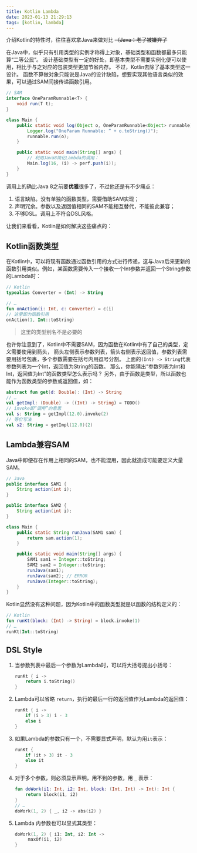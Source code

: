 ```yaml
---
title: Kotlin Lambda
date: 2023-01-13 21:29:13
tags: [kotlin, lambda]
---
```


介绍Kotlin的特性时，往往喜欢拿Java来做对比  ~~（Java：老了被嫌弃了~~

在Java中，似乎只有引用类型的实例才称得上对象，基础类型和函数都最多只能算“二等公民”。
设计基础类型有一定的好处，即基本类型不需要实例化便可以使用，相比于与之对应的包装类型更加节省内存。
不过，Kotlin去除了基本类型这一设计。
函数不算做对象只能说是Java的设计缺陷，想要实现其他语言类似的效果，可以通过SAM间接传递函数引用。

```java
// SAM
interface OneParamRunnable<T> {
    void run(T t);
}

class Main {
    public static void log(Object o, OneParamRunnable<Object> runnable) {
        Logger.log("OneParam Runnable: ” + o.toString()");
        runnable.run(o);
    }

    public static void main(String[] args) {
        // 利用Java8简化Lambda的调用：
        Main.log(16, (i) -> perf.push(i));
    }
}
```

调用上的确比Java 8之前要**优雅**很多了，不过他还是有不少痛点：

1. 语言缺陷。没有单独的函数类型，需要借助SAM实现；
2. 声明冗余。参数以及返回值相同的SAM不能相互替代，不能彼此兼容；
3. 不够DSL。调用上不符合DSL风格。

让我们来看看，Kotlin是如何解决这些痛点的：

## Kotlin函数类型

在Kotlin中，可以将现有函数通过函数引用的方式进行传递，这与Java后来更新的函数引用类似。例如，某函数需要传入一个接收一个Int参数并返回一个String参数的Lambda时：

```kotlin
// Kotlin
typealias Converter = (Int) -> String

// …
fun onAction(i: Int, c: Converter) = c(i)
// 这里即为函数引用
onAction(1, Int::toString)
```

> 这里的类型别名不是必要的

也许你注意到了，Kotlin中不需要SAM，因为函数在Kotlin中有了自己的类型，定义需要使用到箭头，
箭头左侧表示参数列表，箭头右侧表示返回值，参数列表需要用括号包裹，多个参数需要在括号内用逗号分割。
上面的`(Int) -> String`代表参数列表为一个Int，返回值为String的函数。 
那么，你能猜出“参数列表为Int和Int，返回值为Int”的函数类型怎么表示吗？
另外，由于函数是类型，所以函数也能作为函数类型的参数或返回值，如：

```kotlin
abstract fun get(d: Double): (Int) -> String
// …
val getImpl: (Double) -> ((Int) -> String) = TODO()
// invoke即“调用”的意思
val s: String = getImpl(12.0).invoke(2)
// 等价写法
val s2: String = getImpl(12.0)(2)
```

## Lambda兼容SAM

Java中即便存在作用上相同的SAM，也不能混用，因此就造成可能要定义大量SAM。

```java
// Java
public interface SAM1 {
    String action(int i);
}

public interface SAM2 {
    String action(int i);
}

class Main {
    public static String runJava(SAM1 sam) {
        return sam.action(1);
    }

    public static void main(String[] args) {
        SAM1 sam1 = Integer::toString;
        SAM2 sam2 = Integer::toString;
        runJava(sam1);
        runJava(sam2); // ERROR
        runJava(Integer::toString);
    }
}
```

Kotlin显然没有这种问题，因为Kotlin中的函数类型就是以函数的结构定义的：

```kotlin
// Kotlin
fun runKt(block: (Int) -> String) = block.invoke(1)
// …
runKt(Int::toString)
```

## DSL Style

1. 当参数列表中最后一个参数为Lambda时，可以将大括号提出小括号：

   ```kotlin
   runKt { i ->
       return i.toString()
   }
   ```

2. Lambda可以省略 `return`，执行的最后一行的返回值作为Lambda的返回值：

   ```kotlin
   runKt { i ->
       if (i > 3) i - 3
       else i
   }
   ```

3. 如果Lambda的参数只有一个，不需要显式声明，默认为用`it`表示：

   ```kotlin
   runKt {
       if (it > 3) it - 3
       else it
   }
   ```

4. 对于多个参数，则必须显示声明，用不到的参数，用 `_` 表示：

   ```kotlin
   fun doWork(i1: Int, i2: Int, block: (Int, Int) -> Int): Int {
       return block(i1, i2)
   }
   // …
   doWork(1, 2) { _, i2 -> abs(i2) }
   ```

5. Lambda 内参数也可以显式其类型：

   ```kotlin
   doWork(1, 2) { i1: Int, i2: Int ->
        maxOf(i1, i2)
   }
   ```

   
